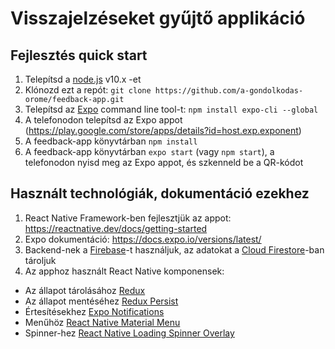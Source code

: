# Visszajelzéseket gyűjtő applikáció

## Fejlesztés quick start

1. Telepítsd a [node.js](https://nodejs.org/en/) v10.x -et 
2. Klónozd ezt a repót: `git clone https://github.com/a-gondolkodas-orome/feedback-app.git`
3. Telepítsd az [Expo](https://expo.io/) command line tool-t: `npm install expo-cli --global`
4. A telefonodon telepítsd az Expo appot (https://play.google.com/store/apps/details?id=host.exp.exponent)
5. A feedback-app könyvtárban `npm install`
6. A feedback-app könyvtárban `expo start` (vagy `npm start`), a telefonodon nyisd meg az Expo appot, és szkenneld be a QR-kódot

## Használt technológiák, dokumentáció ezekhez

1. React Native Framework-ben fejlesztjük az appot: https://reactnative.dev/docs/getting-started
2. Expo dokumentáció: https://docs.expo.io/versions/latest/
3. Backend-nek a [Firebase](https://firebase.google.com/)-t használjuk, az adatokat a [Cloud Firestore](https://firebase.google.com/docs/firestore)-ban tároljuk
4. Az apphoz használt React Native komponensek:
  * Az állapot tárolásához [Redux](https://redux.js.org/)
  * Az állapot mentéséhez [Redux Persist](https://github.com/rt2zz/redux-persist)
  * Értesítésekhez [Expo Notifications](https://docs.expo.io/versions/latest/sdk/notifications/)
  * Menűhöz [React Native Material Menu](https://www.npmjs.com/package/react-native-material-menu)
  * Spinner-hez [React Native Loading Spinner Overlay](https://github.com/joinspontaneous/react-native-loading-spinner-overlay)


